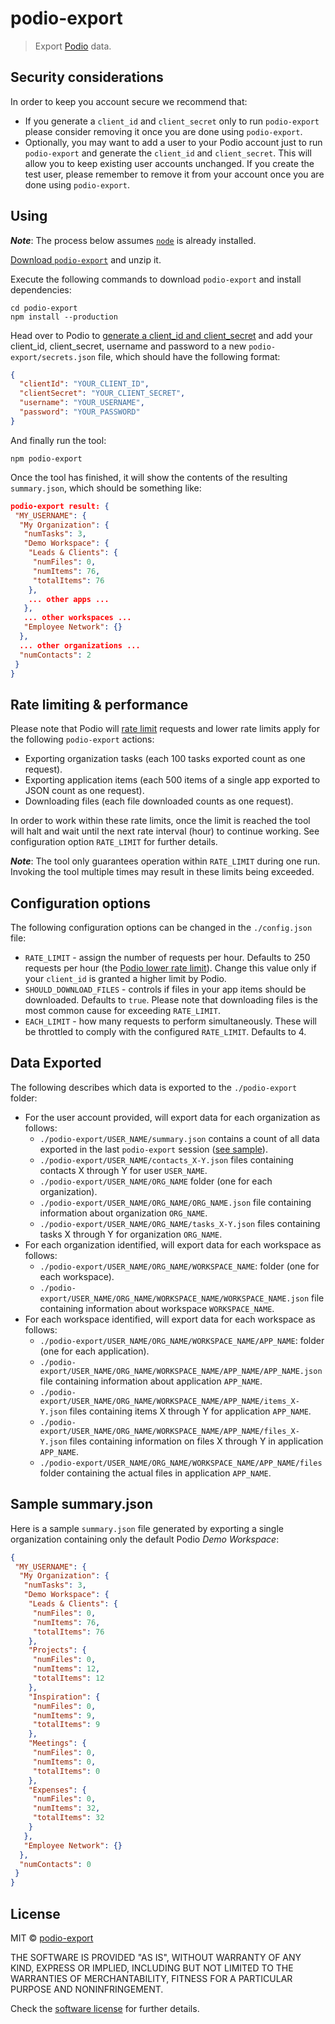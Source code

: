 # podio-export

> Export [Podio](https://podio.com/) data.

## Security considerations

In order to keep you account secure we recommend that:

-   If you generate a `client_id` and `client_secret` only to run `podio-export` please consider removing it once you are done using `podio-export`.
-   Optionally, you may want to add a user to your Podio account just to run `podio-export` and generate the `client_id` and `client_secret`. This will allow you to keep existing user accounts unchanged. If you create the test user, please remember to remove it from your account once you are done using `podio-export`.

## Using

***Note***: The process below assumes [`node`](https://nodejs.org/en/download/package-manager/) is already installed.

[Download `podio-export`](https://github.com/podio-export/podio-export/archive/master.zip) and unzip it.

Execute the following commands to download `podio-export` and install dependencies:

```shell
cd podio-export
npm install --production
```

Head over to Podio to [generate a client_id and client_secret](https://podio.com/settings/api) and add your client_id, client_secret, username and password to a new `podio-export/secrets.json` file, which should have the following format:

```json
{
  "clientId": "YOUR_CLIENT_ID",
  "clientSecret": "YOUR_CLIENT_SECRET",
  "username": "YOUR_USERNAME",
  "password": "YOUR_PASSWORD"
}
```

And finally run the tool:

```shell
npm podio-export
```

Once the tool has finished, it will show the contents of the resulting `summary.json`, which should be something like:

```json
podio-export result: {
 "MY_USERNAME": {
  "My Organization": {
   "numTasks": 3,
   "Demo Workspace": {
    "Leads & Clients": {
     "numFiles": 0,
     "numItems": 76,
     "totalItems": 76
    },
    ... other apps ...
   },
   ... other workspaces ...
   "Employee Network": {}
  },
  ... other organizations ...
  "numContacts": 2
 }
}
```

## Rate limiting & performance

Please note that Podio will [rate limit](https://developers.podio.com/index/limits) requests and lower rate limits apply for the following `podio-export` actions:

-   Exporting organization tasks (each 100 tasks exported count as one request).
-   Exporting application items (each 500 items of a single app exported to JSON count as one request).
-   Downloading files (each file downloaded counts as one request).

In order to work within these rate limits, once the limit is reached the tool will halt and wait until the next rate interval (hour) to continue working. See configuration option `RATE_LIMIT` for further details.

***Note***: The tool only guarantees operation within `RATE_LIMIT` during one run. Invoking the tool multiple times may result in these limits being exceeded.

## Configuration options

The following configuration options can be changed in the `./config.json` file:

-   `RATE_LIMIT` - assign the number of requests per hour. Defaults to 250 requests per hour (the [Podio lower rate limit](https://developers.podio.com/index/limits)). Change this value only if your `client_id` is granted a higher limit by Podio.
-   `SHOULD_DOWNLOAD_FILES` - controls if files in your app items should be downloaded. Defaults to `true`. Please note that downloading files is the most common cause for exceeding `RATE_LIMIT`.
-   `EACH_LIMIT` - how many requests to perform simultaneously. These will be throttled to comply with the configured `RATE_LIMIT`. Defaults to 4.

## Data Exported

The following describes which data is exported to the `./podio-export` folder:

-   For the user account provided, will export data for each organization as follows:
    -   `./podio-export/USER_NAME/summary.json` contains a count of all data exported in the last `podio-export` session ([see sample](#sample-summary.json)).
    -   `./podio-export/USER_NAME/contacts_X-Y.json` files containing contacts X through Y for user `USER_NAME`.
    -   `./podio-export/USER_NAME/ORG_NAME` folder (one for each organization).
    -   `./podio-export/USER_NAME/ORG_NAME/ORG_NAME.json` file containing information about organization `ORG_NAME`.
    -   `./podio-export/USER_NAME/ORG_NAME/tasks_X-Y.json` files containing tasks X through Y for organization `ORG_NAME`.
-   For each organization identified, will export data for each workspace as follows:
    -   `./podio-export/USER_NAME/ORG_NAME/WORKSPACE_NAME`: folder (one for each workspace).
    -   `./podio-export/USER_NAME/ORG_NAME/WORKSPACE_NAME/WORKSPACE_NAME.json` file containing information about workspace `WORKSPACE_NAME`.
-   For each workspace identified, will export data for each workspace as follows:
    -   `./podio-export/USER_NAME/ORG_NAME/WORKSPACE_NAME/APP_NAME`: folder (one for each application).
    -   `./podio-export/USER_NAME/ORG_NAME/WORKSPACE_NAME/APP_NAME/APP_NAME.json` file containing information about application `APP_NAME`.
    -   `./podio-export/USER_NAME/ORG_NAME/WORKSPACE_NAME/APP_NAME/items_X-Y.json` files containing items X through Y for application `APP_NAME`.
    -   `./podio-export/USER_NAME/ORG_NAME/WORKSPACE_NAME/APP_NAME/files_X-Y.json` files containing information on files X through Y in application `APP_NAME`.
    -   `./podio-export/USER_NAME/ORG_NAME/WORKSPACE_NAME/APP_NAME/files` folder containing the actual files in application `APP_NAME`.

## Sample summary.json

Here is a sample `summary.json` file generated by exporting a single organization containing only the default Podio *Demo Workspace*:

```json
{
 "MY_USERNAME": {
  "My Organization": {
   "numTasks": 3,
   "Demo Workspace": {
    "Leads & Clients": {
     "numFiles": 0,
     "numItems": 76,
     "totalItems": 76
    },
    "Projects": {
     "numFiles": 0,
     "numItems": 12,
     "totalItems": 12
    },
    "Inspiration": {
     "numFiles": 0,
     "numItems": 9,
     "totalItems": 9
    },
    "Meetings": {
     "numFiles": 0,
     "numItems": 0,
     "totalItems": 0
    },
    "Expenses": {
     "numFiles": 0,
     "numItems": 32,
     "totalItems": 32
    }
   },
   "Employee Network": {}
  },
  "numContacts": 0
 }
}
```

## License

MIT © [podio-export](https://github.com/podio-export)

THE SOFTWARE IS PROVIDED "AS IS", WITHOUT WARRANTY OF ANY KIND, EXPRESS OR
IMPLIED, INCLUDING BUT NOT LIMITED TO THE WARRANTIES OF MERCHANTABILITY,
FITNESS FOR A PARTICULAR PURPOSE AND NONINFRINGEMENT.

Check the [software license](#license) for further details.
